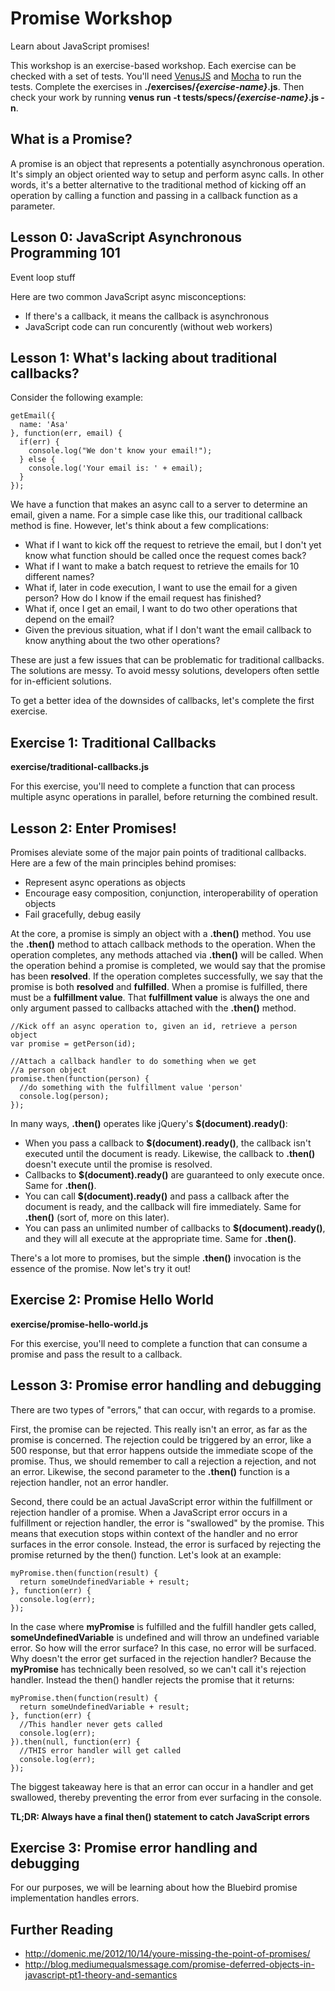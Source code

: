 Promise Workshop
================
Learn about JavaScript promises!

This workshop is an exercise-based workshop. Each exercise can be checked with a set of tests. You'll need [VenusJS](http://venusjs.org) and [Mocha](http://visionmedia.github.io/mocha/) to run the tests. Complete the exercises in **./exercises/*{exercise-name}*.js**. Then check your work by running **venus run -t tests/specs/*{exercise-name}*.js -n**.

What is a Promise?
-------------
A promise is an object that represents a potentially asynchronous operation. It's simply an object oriented way to setup and perform async calls. In other words, it's a better alternative to the traditional method of kicking off an operation by calling a function and passing in a callback function as a parameter.

Lesson 0: JavaScript Asynchronous Programming 101
-------------

Event loop stuff

Here are two common JavaScript async misconceptions:
* If there's a callback, it means the callback is asynchronous
* JavaScript code can run concurently (without web workers)

Lesson 1: What's lacking about traditional callbacks?
-------------
Consider the following example:

```
getEmail({
  name: 'Asa'
}, function(err, email) {
  if(err) {
    console.log("We don't know your email!");
  } else {
    console.log('Your email is: ' + email);
  }
});
```

We have a function that makes an async call to a server to determine an email, given a name. For a simple case like this, our traditional callback method is fine. However, let's think about a few complications:

* What if I want to kick off the request to retrieve the email, but I don't yet know what function should be called once the request comes back?
* What if I want to make a batch request to retrieve the emails for 10 different names?
* What if, later in code execution, I want to use the email for a given person? How do I know if the email request has finished?
* What if, once I get an email, I want to do two other operations that depend on the email?
* Given the previous situation, what if I don't want the email callback to know anything about the two other operations?

These are just a few issues that can be problematic for traditional callbacks. The solutions are messy. To avoid messy solutions, developers often settle for in-efficient solutions.

To get a better idea of the downsides of callbacks, let's complete the first exercise.

Exercise 1: Traditional Callbacks
---------------------------------
**exercise/traditional-callbacks.js**

For this exercise, you'll need to complete a function that can process multiple async operations in parallel, before returning the combined result.

Lesson 2: Enter Promises!
-------------------------
Promises aleviate some of the major pain points of traditional callbacks. Here are a few of the main principles behind promises:
* Represent async operations as objects
* Encourage easy composition, conjunction, interoperability of operation objects
* Fail gracefully, debug easily

At the core, a promise is simply an object with a **.then()** method. You use the **.then()** method to attach callback methods to the operation. When the operation completes, any methods attached via **.then()** will be called. When the operation behind a promise is completed, we would say that the promise has been **resolved**. If the operation completes successfully, we say that the promise is both **resolved** and **fulfilled**. When a promise is fulfilled, there must be a **fulfillment value**. That **fulfillment value** is always the one and only argument passed to callbacks attached with the **.then()** method.

```
//Kick off an async operation to, given an id, retrieve a person object
var promise = getPerson(id);

//Attach a callback handler to do something when we get
//a person object
promise.then(function(person) {
  //do something with the fulfillment value 'person'
  console.log(person);
});
```

In many ways, **.then()** operates like jQuery's **$(document).ready()**:

* When you pass a callback to **$(document).ready()**, the callback isn't executed until the document is ready. Likewise, the callback to **.then()** doesn't execute until the promise is resolved.
* Callbacks to **$(document).ready()** are guaranteed to only execute once. Same for **.then()**.
* You can call **$(document).ready()** and pass a callback after the document is ready, and the callback will fire immediately. Same for **.then()** (sort of, more on this later).
* You can pass an unlimited number of callbacks to **$(document).ready()**, and they will all execute at the appropriate time. Same for **.then()**.

There's a lot more to promises, but the simple **.then()** invocation is the essence of the promise. Now let's try it out!

Exercise 2: Promise Hello World
---------------------------------
**exercise/promise-hello-world.js**

For this exercise, you'll need to complete a function that can consume a promise and pass the result to a callback.

Lesson 3: Promise error handling and debugging
-------------------------

There are two types of "errors," that can occur, with regards to a promise.

First, the promise can be rejected. This really isn't an error, as far as the promise is concerned. The rejection could be triggered by an error, like a 500 response, but that error happens outside the immediate scope of the promise. Thus, we should remember to call a rejection a rejection, and not an error. Likewise, the second parameter to the **.then()** function is a rejection handler, not an error handler.

Second, there could be an actual JavaScript error within the fulfillment or rejection handler of a promise. When a JavaScript error occurs in a fulfillment or rejection handler, the error is "swallowed" by the promise. This means that execution stops within context of the handler and no error surfaces in the error console. Instead, the error is surfaced by rejecting the promise returned by the then() function. Let's look at an example:

```
myPromise.then(function(result) {
  return someUndefinedVariable + result;
}, function(err) {
  console.log(err);
});
```
In the case where **myPromise** is fulfilled and the fulfill handler gets called, **someUndefinedVariable** is undefined and will throw an undefined variable error. So how will the error surface? In this case, no error will be surfaced. Why doesn't the error get surfaced in the rejection handler? Because the **myPromise** has technically been resolved, so we can't call it's rejection handler. Instead the then() handler rejects the promise that it returns:

```
myPromise.then(function(result) {
  return someUndefinedVariable + result;
}, function(err) {
  //This handler never gets called
  console.log(err);
}).then(null, function(err) {
  //THIS error handler will get called
  console.log(err);
});
```

The biggest takeaway here is that an error can occur in a handler and get swallowed, thereby preventing the error from ever surfacing in the console.

**TL;DR: Always have a final then() statement to catch JavaScript errors**

Exercise 3: Promise error handling and debugging
-------------------------
For our purposes, we will be learning about how the Bluebird promise implementation handles errors.

Further Reading
---------
* http://domenic.me/2012/10/14/youre-missing-the-point-of-promises/
* http://blog.mediumequalsmessage.com/promise-deferred-objects-in-javascript-pt1-theory-and-semantics
